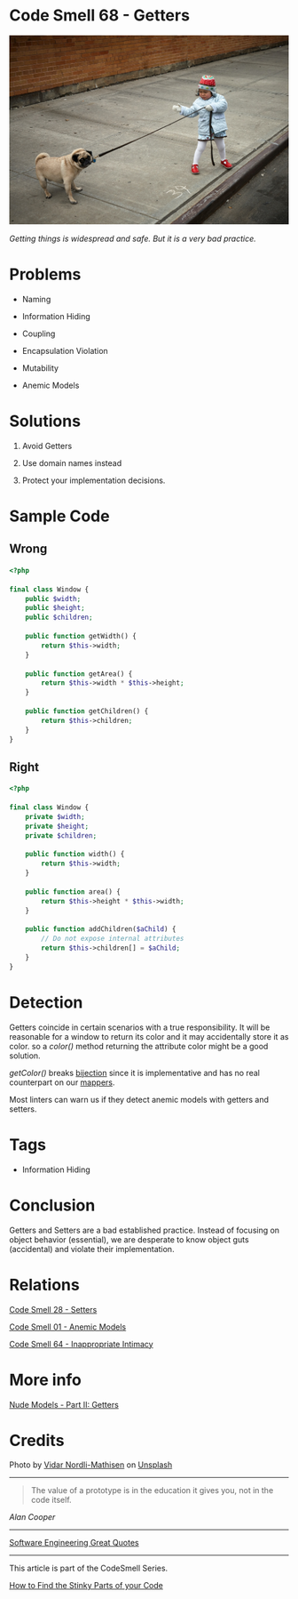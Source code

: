 # Code Smell 68 - Getters

![Code Smell 68 - Getters](Code%20Smell%2068%20-%20Getters.jpg)

*Getting things is widespread and safe. But it is a very bad practice.*

# Problems

- Naming

- Information Hiding

- Coupling

- Encapsulation Violation

- Mutability

- Anemic Models

# Solutions

1.  Avoid Getters

2. Use domain names instead

3. Protect your implementation decisions.

# Sample Code

## Wrong

[Gist Url]: # (https://gist.github.com/mcsee/39d40cf2f0d4159c95d90243c59a4df5)
```php
<?php

final class Window {
    public $width;
    public $height;
    public $children;

    public function getWidth() {
        return $this->width;
    }

    public function getArea() {
        return $this->width * $this->height;
    }

    public function getChildren() {
        return $this->children;
    }
}
```

## Right

[Gist Url]: # (https://gist.github.com/mcsee/cd465eb9ca4f2771fb3dc5e30dc491cc)
```php
<?php

final class Window {
    private $width;
    private $height;
    private $children;

    public function width() {
        return $this->width;
    }

    public function area() {
        return $this->height * $this->width;
    }

    public function addChildren($aChild) {
        // Do not expose internal attributes
        return $this->children[] = $aChild;
    }
}
```

# Detection

Getters coincide in certain scenarios with a true responsibility. It will be reasonable for a window to return its color and it may accidentally store it as color. so a *color()* method returning the attribute color might be a good solution.

*getColor()* breaks [bijection](https://github.com/mcsee/Software-Design-Articles/tree/main/Articles/Theory/The%20One%20and%20Only%20Software%20Design%20Principle/readme.md) since it is implementative and has no real counterpart on our [mappers](https://github.com/mcsee/Software-Design-Articles/tree/main/Articles/Theory/What%20is%20(wrong%20with)%20software/readme.md). 

Most linters can warn us if they detect anemic models with getters and setters.

# Tags

- Information Hiding

# Conclusion

Getters and Setters are a bad established practice. Instead of focusing on object behavior (essential), we are desperate to know object guts (accidental) and violate their implementation.

# Relations

[Code Smell 28 - Setters](https://github.com/mcsee/Software-Design-Articles/tree/main/Articles/Code%20Smells/Code%20Smell%2028%20-%20Setters/readme.md)

[Code Smell 01 - Anemic Models](https://github.com/mcsee/Software-Design-Articles/tree/main/Articles/Code%20Smells/Code%20Smell%2001%20-%20Anemic%20Models/readme.md)

[Code Smell 64 - Inappropriate Intimacy](https://github.com/mcsee/Software-Design-Articles/tree/main/Articles/Code%20Smells/Code%20Smell%2064%20-%20Inappropriate%20Intimacy/readme.md)

# More info

[Nude Models - Part II: Getters](https://github.com/mcsee/Software-Design-Articles/tree/main/Articles/Theory/Nude%20Models - Part%20II Getters/readme.md)

# Credits

Photo by [Vidar Nordli-Mathisen](https://unsplash.com/@vidarnm) on [Unsplash](https://unsplash.com/s/photos/pull)  

* * *

> The value of a prototype is in the education it gives you, not in the code itself.

_Alan Cooper_
 
* * *
 
[Software Engineering Great Quotes](https://github.com/mcsee/Software-Design-Articles/tree/main/Articles/Quotes/Software%20Engineering%20Great%20Quotes/readme.md)

* * *

This article is part of the CodeSmell Series.

[How to Find the Stinky Parts of your Code](https://github.com/mcsee/Software-Design-Articles/tree/main/Articles/Code%20Smells/How%20to%20Find%20the%20Stinky%20parts%20of%20your%20Code/readme.md)